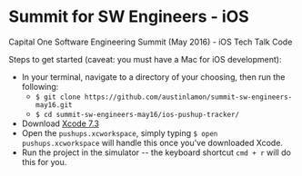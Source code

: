 # Summit for SW Engineers - iOS
Capital One Software Engineering Summit (May 2016) - iOS Tech Talk Code

Steps to get started (caveat: you must have a Mac for iOS development):
- In your terminal, navigate to a directory of your choosing, then run the following: 
  - `$ git clone https://github.com/austinlamon/summit-sw-engineers-may16.git`
  - `$ cd summit-sw-engineers-may16/ios-pushup-tracker/`
- Download [Xcode 7.3](https://developer.apple.com/xcode/download/)
- Open the `pushups.xcworkspace`, simply typing `$ open pushups.xcworkspace` will handle this once you've downloaded Xcode.
- Run the project in the simulator -- the keyboard shortcut `cmd + r` will do this for you.
